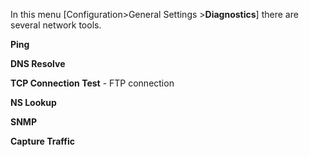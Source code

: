 In this menu [Configuration>General Settings >**Diagnostics**] there are several network tools.



**Ping**

**DNS Resolve**

**TCP Connection Test** - FTP connection

**NS Lookup**

**SNMP**

**Capture Traffic**











